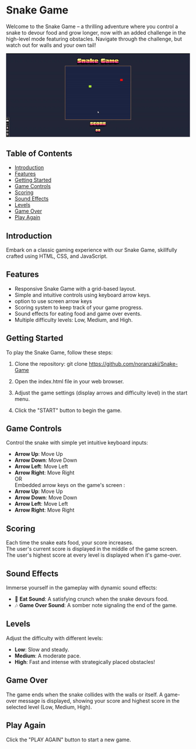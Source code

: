 # Snake Game

Welcome to the Snake Game – a thrilling adventure where you control a snake to devour food and grow longer, now with an added challenge in the high-level mode featuring obstacles. Navigate through the challenge, but watch out for walls and your own tail!

![Snake Game Demo](demo/snake_game_demo.gif)

## Table of Contents
- [Introduction](#introduction)
- [Features](#features)
- [Getting Started](#getting-started)
- [Game Controls](#game-controls)
- [Scoring](#scoring)
- [Sound Effects](#sound-effects)
- [Levels](#levels)
- [Game Over](#game-over)
- [Play Again](#play-again)


## Introduction

Embark on a classic gaming experience with our Snake Game, skillfully crafted using HTML, CSS, and JavaScript.


## Features

- Responsive Snake Game with a grid-based layout.
- Simple and intuitive controls using keyboard arrow keys.
- option to use screen arrow keys 
- Scoring system to keep track of your game progress.
- Sound effects for eating food and game over events.
- Multiple difficulty levels: Low, Medium, and High.

## Getting Started

To play the Snake Game, follow these steps:

1. Clone the repository:
git clone https://github.com/noranzaki/Snake-Game

2. Open the index.html file in your web browser.

3. Adjust the game settings (display arrows and difficulty level) in the start menu.

4. Click the "START" button to begin the game.

## Game Controls
Control the snake with simple yet intuitive keyboard inputs:
- **Arrow Up**: Move Up
- **Arrow Down**: Move Down
- **Arrow Left**: Move Left
- **Arrow Right**: Move Right  
OR  
Embedded arrow keys on the game's screen :  
- **Arrow Up**: Move Up
- **Arrow Down**: Move Down
- **Arrow Left**: Move Left
- **Arrow Right**: Move Right
  
## Scoring
Each time the snake eats food, your score increases.  
The user's current score is displayed in the middle of the game screen.  
The user's highest score at every level is displayed when it's game-over.

## Sound Effects
Immerse yourself in the gameplay with dynamic sound effects:
- 🎵 **Eat Sound**: A satisfying crunch when the snake devours food.
- 🎶 **Game Over Sound**: A somber note signaling the end of the game.

## Levels
Adjust the difficulty with different levels:
- **Low**: Slow and steady.
- **Medium**: A moderate pace.
- **High**: Fast and intense with strategically placed obstacles!

## Game Over
The game ends when the snake collides with the walls or itself.
A game-over message is displayed, showing your score and highest score in the selected level (Low, Medium, High).

## Play Again
Click the "PLAY AGAIN" button to start a new game.
